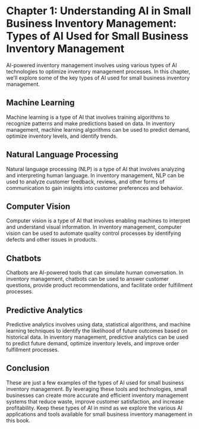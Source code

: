 Chapter 1: Understanding AI in Small Business Inventory Management: Types of AI Used for Small Business Inventory Management
============================================================================================================================

AI-powered inventory management involves using various types of AI technologies to optimize inventory management processes. In this chapter, we'll explore some of the key types of AI used for small business inventory management.

Machine Learning
----------------

Machine learning is a type of AI that involves training algorithms to recognize patterns and make predictions based on data. In inventory management, machine learning algorithms can be used to predict demand, optimize inventory levels, and identify trends.

Natural Language Processing
---------------------------

Natural language processing (NLP) is a type of AI that involves analyzing and interpreting human language. In inventory management, NLP can be used to analyze customer feedback, reviews, and other forms of communication to gain insights into customer preferences and behavior.

Computer Vision
---------------

Computer vision is a type of AI that involves enabling machines to interpret and understand visual information. In inventory management, computer vision can be used to automate quality control processes by identifying defects and other issues in products.

Chatbots
--------

Chatbots are AI-powered tools that can simulate human conversation. In inventory management, chatbots can be used to answer customer questions, provide product recommendations, and facilitate order fulfillment processes.

Predictive Analytics
--------------------

Predictive analytics involves using data, statistical algorithms, and machine learning techniques to identify the likelihood of future outcomes based on historical data. In inventory management, predictive analytics can be used to predict future demand, optimize inventory levels, and improve order fulfillment processes.

Conclusion
----------

These are just a few examples of the types of AI used for small business inventory management. By leveraging these tools and technologies, small businesses can create more accurate and efficient inventory management systems that reduce waste, improve customer satisfaction, and increase profitability. Keep these types of AI in mind as we explore the various AI applications and tools available for small business inventory management in this book.
